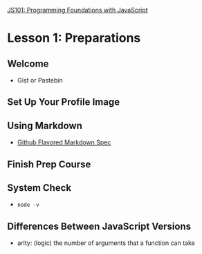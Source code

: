 [JS101: Programming Foundations with JavaScript](https://launchschool.com/courses/804d1cae/home)

# Lesson 1: Preparations

## Welcome
- Gist or Pastebin

## Set Up Your Profile Image

## Using Markdown
- [Github Flavored Markdown Spec](https://github.github.com/gfm/)

## Finish Prep Course

## System Check
- `node -v`

## Differences Between JavaScript Versions
- arity: (logic) the number of arguments that a function can take